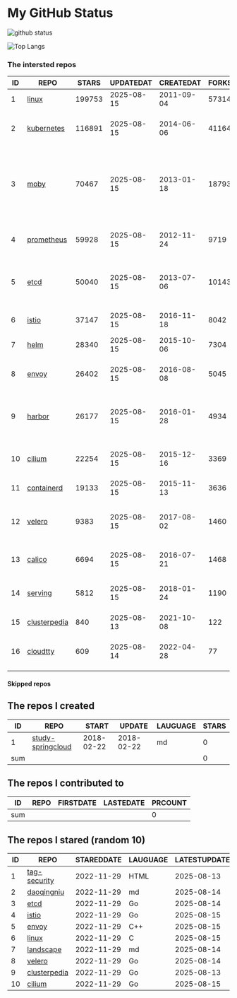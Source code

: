 # My GitHub Status

<img src="https://github-readme-stats-1.yihong0618.vercel.app/api?username=daoqingniu&show_icons=true&&&hide_title=true&count_private=true" alt="github status" />

![Top Langs](https://github-readme-stats-1.yihong0618.vercel.app/api/top-langs/?username=daoqingniu&layout=compact)

<!--START_SECTION:github_repos-->
### The intersted repos
| ID |                              REPO                               | STARS  | UPDATEDAT  | CREATEDAT  | FORKSCOUNT |                                                DESCRIPTIONS                                                |
|----|-----------------------------------------------------------------|--------|------------|------------|------------|------------------------------------------------------------------------------------------------------------|
|  1 | [linux](https://github.com/torvalds/linux)                      | 199753 | 2025-08-15 | 2011-09-04 |      57314 | Linux kernel source tree                                                                                   |
|  2 | [kubernetes](https://github.com/kubernetes/kubernetes)          | 116891 | 2025-08-15 | 2014-06-06 |      41164 | Production-Grade Container Scheduling and Management                                                       |
|  3 | [moby](https://github.com/moby/moby)                            |  70467 | 2025-08-15 | 2013-01-18 |      18793 | The Moby Project - a collaborative project for the container ecosystem to assemble container-based systems |
|  4 | [prometheus](https://github.com/prometheus/prometheus)          |  59928 | 2025-08-15 | 2012-11-24 |       9719 | The Prometheus monitoring system and time series database.                                                 |
|  5 | [etcd](https://github.com/etcd-io/etcd)                         |  50040 | 2025-08-15 | 2013-07-06 |      10143 | Distributed reliable key-value store for the most critical data of a distributed system                    |
|  6 | [istio](https://github.com/istio/istio)                         |  37147 | 2025-08-15 | 2016-11-18 |       8042 | Connect, secure, control, and observe services.                                                            |
|  7 | [helm](https://github.com/helm/helm)                            |  28340 | 2025-08-15 | 2015-10-06 |       7304 | The Kubernetes Package Manager                                                                             |
|  8 | [envoy](https://github.com/envoyproxy/envoy)                    |  26402 | 2025-08-15 | 2016-08-08 |       5045 | Cloud-native high-performance edge/middle/service proxy                                                    |
|  9 | [harbor](https://github.com/goharbor/harbor)                    |  26177 | 2025-08-15 | 2016-01-28 |       4934 | An open source trusted cloud native registry project that stores, signs, and scans content.                |
| 10 | [cilium](https://github.com/cilium/cilium)                      |  22254 | 2025-08-15 | 2015-12-16 |       3369 | eBPF-based Networking, Security, and Observability                                                         |
| 11 | [containerd](https://github.com/containerd/containerd)          |  19133 | 2025-08-15 | 2015-11-13 |       3636 | An open and reliable container runtime                                                                     |
| 12 | [velero](https://github.com/vmware-tanzu/velero)                |   9383 | 2025-08-15 | 2017-08-02 |       1460 | Backup and migrate Kubernetes applications and their persistent volumes                                    |
| 13 | [calico](https://github.com/projectcalico/calico)               |   6694 | 2025-08-15 | 2016-07-21 |       1468 | Cloud native networking and network security                                                               |
| 14 | [serving](https://github.com/knative/serving)                   |   5812 | 2025-08-15 | 2018-01-24 |       1190 | Kubernetes-based, scale-to-zero, request-driven compute                                                    |
| 15 | [clusterpedia](https://github.com/clusterpedia-io/clusterpedia) |    840 | 2025-08-13 | 2021-10-08 |        122 | The Encyclopedia of Kubernetes clusters                                                                    |
| 16 | [cloudtty](https://github.com/cloudtty/cloudtty)                |    609 | 2025-08-14 | 2022-04-28 |         77 | A Friendly Kubernetes CloudShell (Web Terminal) !                                                          |



#### Skipped repos
<!--END_SECTION:github_repos-->

<!--START_SECTION:my_github-->
## The repos I created
| ID  |                                 REPO                                 |   START    |   UPDATE   | LAUGUAGE | STARS |
|-----|----------------------------------------------------------------------|------------|------------|----------|-------|
|   1 | [study-springcloud](https://github.com/daoqingniu/study-springcloud) | 2018-02-22 | 2018-02-22 | md       |     0 |
| sum |                                                                      |            |            |          |     0 |

## The repos I contributed to
| ID  | REPO | FIRSTDATE | LASTEDATE | PRCOUNT |
|-----|------|-----------|-----------|---------|
| sum |      |           |           |       0 |

## The repos I stared (random 10)
| ID |                              REPO                               | STAREDDATE | LAUGUAGE | LATESTUPDATE |
|----|-----------------------------------------------------------------|------------|----------|--------------|
|  1 | [tag-security](https://github.com/cncf/tag-security)            | 2022-11-29 | HTML     | 2025-08-13   |
|  2 | [daoqingniu](https://github.com/daoqingniu/daoqingniu)          | 2022-11-29 | md       | 2025-08-14   |
|  3 | [etcd](https://github.com/etcd-io/etcd)                         | 2022-11-29 | Go       | 2025-08-14   |
|  4 | [istio](https://github.com/istio/istio)                         | 2022-11-29 | Go       | 2025-08-15   |
|  5 | [envoy](https://github.com/envoyproxy/envoy)                    | 2022-11-29 | C++      | 2025-08-15   |
|  6 | [linux](https://github.com/torvalds/linux)                      | 2022-11-29 | C        | 2025-08-15   |
|  7 | [landscape](https://github.com/cncf/landscape)                  | 2022-11-29 | md       | 2025-08-14   |
|  8 | [velero](https://github.com/vmware-tanzu/velero)                | 2022-11-29 | Go       | 2025-08-14   |
|  9 | [clusterpedia](https://github.com/clusterpedia-io/clusterpedia) | 2022-11-29 | Go       | 2025-08-13   |
| 10 | [cilium](https://github.com/cilium/cilium)                      | 2022-11-29 | Go       | 2025-08-15   |

<!--END_SECTION:my_github-->
